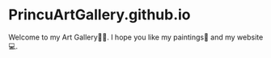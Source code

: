 #  PrincuArtGallery.github.io

 Welcome to my Art Gallery🙂🌻. I hope you like my paintings🎨 and my website 💻. 
